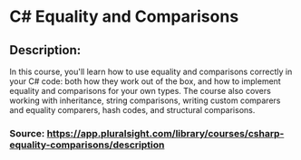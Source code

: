 # C# Equality and Comparisons

## Description:<br>
In this course, you'll learn how to use equality and comparisons correctly in your C# code: 
both how they work out of the box, and how to implement equality and comparisons for your own types. 
The course also covers working with inheritance, string comparisons, writing custom comparers and 
equality comparers, hash codes, and structural comparisons.

### Source: https://app.pluralsight.com/library/courses/csharp-equality-comparisons/description<br>
